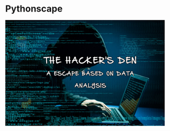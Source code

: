 # Pythonscape

![img](https://github.com/jquintanac/Pythonscape/blob/main/imagenes/fronpage.jpg?raw=true)
